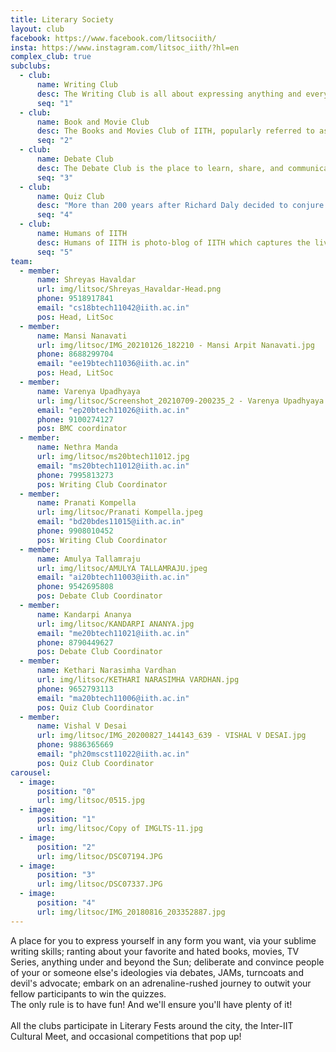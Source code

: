 ```yaml
---
title: Literary Society
layout: club
facebook: https://www.facebook.com/litsociith/
insta: https://www.instagram.com/litsoc_iith/?hl=en
complex_club: true
subclubs:
  - club:
      name: Writing Club
      desc: The Writing Club is all about expressing anything and everything in any language and form you desire. Our blog <a href = "https://theiithlexicon.wordpress.com" target = "_blank">LEXICON</a> encourages and showcases the writing by the IITH community and our yearly magazine has the best work by talented writers of IITH. We also love playing with words via games like Scrabble, Crosswords, Hangman, Mad-libs, etc, and our Word Game Nights make this a whole lot more fun!<br><br>
      seq: "1"
  - club:
      name: Book and Movie Club
      desc: The Books and Movies Club of IITH, popularly referred to as BMC, is well, the books and movies club. We discuss books, rant about movies, make up fun headcanons, and every now and then get together for a fun game night. It’s your casual platform to hang out, discuss, and get your latest fill on the greatest content out there. We plan annual visits to the Comic-Con at Hyderabad when we get the chance!
      seq: "2"
  - club:
      name: Debate Club
      desc: The Debate Club is the place to learn, share, and communicate about matters that matter. It is a place to take your stand, unravel topics using the knowledge of the past and future, all you know about them in the company of like-minded people. Develop the habit and culture of agreeing to disagree by being part of meaningful discussions, being a part of the debate club.
      seq: "3"
  - club:
      name: Quiz Club
      desc: "More than 200 years after Richard Daly decided to conjure up a new word to win a bet, quizzing remains one of the most popular activities in the world. It provides opportunities to bond with new people, it's a medium to share and learn new information, it gives you a platform to display your vast knowledge, and most importantly, it's just plain fun. We, the Quiz Club of IIT-H, would love nothing more than to share our exciting world with you, and look forward to seeing you during our sessions! We hold an annual Quiz League (LQL), and participate in various quiz competitions elsewhere. Prominently : Nihilanth (Inter IIT-IIM Quiz League), Interrobang (NALSAR’s Quizzing Fest)."
      seq: "4"
  - club:
      name: Humans of IITH
      desc: Humans of IITH is photo-blog of IITH which captures the lives and stories of IITH janta. We strongly believe that everyone has a story to tell, one just need to listen clearly. weather funny, or quirky, or inspirational, stories have an essence, which connects humans, bring them together on a common ground, and we are also searching around for one.
      seq: "5"
team:
  - member:
      name: Shreyas Havaldar
      url: img/litsoc/Shreyas_Havaldar-Head.png
      phone: 9518917841
      email: "cs18btech11042@iith.ac.in"
      pos: Head, LitSoc
  - member:
      name: Mansi Nanavati
      url: img/litsoc/IMG_20210126_182210 - Mansi Arpit Nanavati.jpg
      phone: 8688299704
      email: "ee19btech11036@iith.ac.in"
      pos: Head, LitSoc
  - member:
      name: Varenya Upadhyaya
      url: img/litsoc/Screenshot_20210709-200235_2 - Varenya Upadhyaya.jpg
      email: "ep20btech11026@iith.ac.in"
      phone: 9100274127
      pos: BMC coordinator
  - member:
      name: Nethra Manda
      url: img/litsoc/ms20btech11012.jpg
      email: "ms20btech11012@iith.ac.in"
      phone: 7995813273
      pos: Writing Club Coordinator
  - member:
      name: Pranati Kompella
      url: img/litsoc/Pranati Kompella.jpeg
      email: "bd20bdes11015@iith.ac.in"
      phone: 9908010452
      pos: Writing Club Coordinator
  - member:
      name: Amulya Tallamraju
      url: img/litsoc/AMULYA TALLAMRAJU.jpeg
      email: "ai20btech11003@iith.ac.in"
      phone: 9542695808
      pos: Debate Club Coordinator
  - member:
      name: Kandarpi Ananya
      url: img/litsoc/KANDARPI ANANYA.jpg
      email: "me20btech11021@iith.ac.in"
      phone: 8790449627
      pos: Debate Club Coordinator
  - member:
      name: Kethari Narasimha Vardhan
      url: img/litsoc/KETHARI NARASIMHA VARDHAN.jpg
      phone: 9652793113
      email: "ma20btech11006@iith.ac.in"
      pos: Quiz Club Coordinator
  - member:
      name: Vishal V Desai
      url: img/litsoc/IMG_20200827_144143_639 - VISHAL V DESAI.jpg
      phone: 9886365669
      email: "ph20mscst11022@iith.ac.in"
      pos: Quiz Club Coordinator
carousel:
  - image:
      position: "0"
      url: img/litsoc/0515.jpg
  - image:
      position: "1"
      url: img/litsoc/Copy of IMGLTS-11.jpg
  - image:
      position: "2"
      url: img/litsoc/DSC07194.JPG
  - image:
      position: "3"
      url: img/litsoc/DSC07337.JPG
  - image:
      position: "4"
      url: img/litsoc/IMG_20180816_203352887.jpg
---
```


A place for you to express yourself in any form you want, via your sublime writing skills; ranting about your favorite and hated books, movies, TV Series, anything under and beyond the Sun; deliberate and convince people of your or someone else's ideologies via debates, JAMs, turncoats and devil's advocate; embark on an adrenaline-rushed journey to outwit your fellow participants to win the quizzes.
<br>
The only rule is to have fun! And we'll ensure you'll have plenty of it!
<br><br>
All the clubs participate in Literary Fests around the city, the Inter-IIT Cultural Meet, and occasional competitions that pop up!
